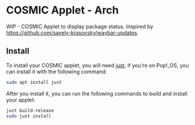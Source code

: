 # COSMIC Applet - Arch

WIP - COSMIC Applet to display package status.
Inspired by https://github.com/savely-krasovsky/waybar-updates.

## Install

To install your COSMIC applet, you will need [just](https://github.com/casey/just), if you're on Pop!\_OS, you can install it with the following command:

```sh
sudo apt install just
```

After you install it, you can run the following commands to build and install your applet:

```sh
just build-release
sudo just install
```
